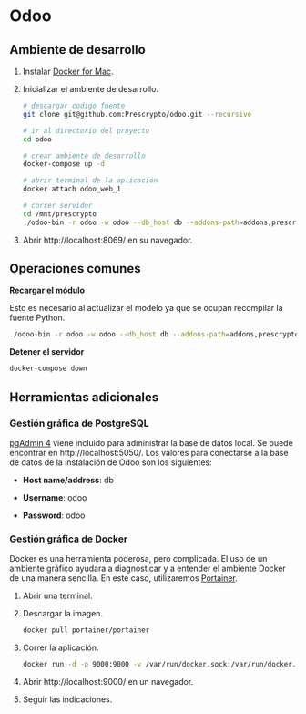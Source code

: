 # Odoo

## Ambiente de desarrollo

1. Instalar [Docker for Mac][docker].

2. Inicializar el ambiente de desarrollo.

    ```sh
    # descargar codigo fuente
    git clone git@github.com:Prescrypto/odoo.git --recursive

    # ir al directorio del proyecto
    cd odoo

    # crear ambiente de desarrollo
    docker-compose up -d

    # abrir terminal de la aplicación
    docker attach odoo_web_1

    # correr servidor
    cd /mnt/prescrypto
    ./odoo-bin -r odoo -w odoo --db_host db --addons-path=addons,prescrypto -i campos_clientes_vittal
    ```

3. Abrir http://localhost:8069/ en su navegador.

## Operaciones comunes

**Recargar el módulo**

Esto es necesario al actualizar el modelo ya que se ocupan recompilar la fuente Python.

```sh
./odoo-bin -r odoo -w odoo --db_host db --addons-path=addons,prescrypto -u campos_clientes_vittal
```

**Detener el servidor**

```sh
docker-compose down
```

## Herramientas adicionales

### Gestión gráfica de PostgreSQL

[pgAdmin 4][pgadmin] viene incluido para administrar la base de datos local. Se puede encontrar en  http://localhost:5050/. Los valores para conectarse a la base de datos de la instalación de Odoo son los siguientes:

- **Host name/address**: db

- **Username**: odoo

- **Password**: odoo

### Gestión gráfica de Docker

Docker es una herramienta poderosa, pero complicada. El uso de un ambiente gráfico ayudara a diagnosticar y a entender el ambiente Docker de una manera sencilla. En este caso, utilizaremos [Portainer][portainer].

1. Abrir una terminal.

2. Descargar la imagen.

    ```sh
    docker pull portainer/portainer
    ```

3. Correr la aplicación.

    ```sh
    docker run -d -p 9000:9000 -v /var/run/docker.sock:/var/run/docker.sock portainer/portainer
    ```

4. Abrir http://localhost:9000/ en un navegador.

5. Seguir las indicaciones.

[docker]: https://docs.docker.com/docker-for-mac/install/#what-to-know-before-you-install
[portainer]: https://portainer.io/
[pgadmin]: https://www.pgadmin.org/
